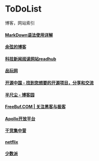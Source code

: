 # ToDoList
博客，网站索引

#### [MarkDown语法使用详解](https://github.com/younghz/Markdown)
#### [余弦的博客](http://evilcos.me/)
#### [科技新闻阅读网站readhub](https://readhub.me/)
#### [品玩网](http://www.pingwest.com/)
#### [开源中国 - 找到您想要的开源项目，分享和交流](http://www.oschina.net/)
#### [半尺尘 - 博客园](http://www.cnblogs.com/tanzhenblog/)
#### [FreeBuf.COM | 关注黑客与极客](http://www.freebuf.com/)
#### [Apollo开放平台](http://apollo.auto/)
#### [干货集中营](http://gank.io/)
#### [netflix](https://github.com/netflix)
#### [少数派](https://sspai.com/)
